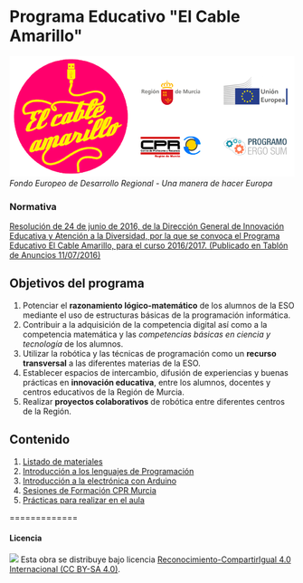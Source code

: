 # Programa Educativo "El Cable Amarillo"

<img src="logotipos.png" /><br>
*Fondo Europeo de Desarrollo Regional - Una manera de hacer Europa*



### Normativa

[Resolución de 24 de junio de 2016, de la Dirección General de Innovación Educativa y Atención a la Diversidad, por la que se convoca el Programa Educativo El Cable Amarillo, para el curso 2016/2017. (Publicado en Tablón de Anuncios 11/07/2016)](http://servicios.educarm.es/templates/portal/ficheros/websDinamicas/45/Convocatoria%20curso%202016-17%20CI%2075926%2011-07-16.pdf)



## Objetivos del programa

1.	Potenciar el **razonamiento lógico-matemático** de los alumnos de la ESO mediante el uso de estructuras básicas de la programación informática.
2.	Contribuir a la adquisición de la competencia digital así como a la competencia matemática y las *competencias básicas en ciencia y tecnología* de los alumnos.
3.	Utilizar la robótica y las técnicas de programación como un **recurso transversal** a las diferentes materias de la ESO.
4.	Establecer espacios de intercambio, difusión de experiencias y buenas prácticas en **innovación educativa**, entre los alumnos, docentes y centros educativos de la Región de Murcia.
5.	Realizar **proyectos colaborativos** de robótica entre diferentes centros de la Región.



## Contenido

1.	[Listado de materiales](Materiales/)
2.	[Introducción a los lenguajes de Programación](Programación/)
3.  [Introducción a la electrónica con Arduino](Arduino/)
4.  [Sesiones de Formación CPR Murcia](Formación/)
5.  [Prácticas para realizar en el aula](Prácticas/)



=============

#### Licencia

<img src="http://i.creativecommons.org/l/by-sa/4.0/88x31.png" /> Esta obra se distribuye bajo licencia [Reconocimiento-CompartirIgual 4.0 Internacional (CC BY-SA 4.0)](https://creativecommons.org/licenses/by-sa/4.0/deed.es_ES).